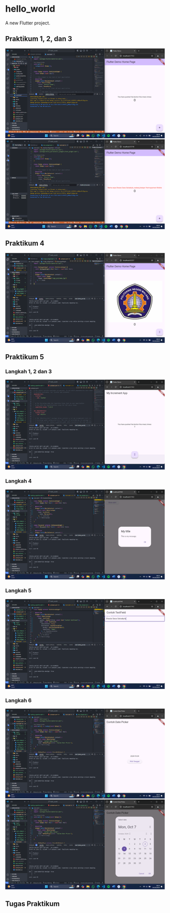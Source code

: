 # hello_world

A new Flutter project.

## Praktikum 1, 2, dan 3

<img src="images\01.png">
<img src="images\02.png">

## Praktikum 4

<img src="images\03.png">

## Praktikum 5

### Langkah 1, 2 dan 3

<img src="images\04.png">

### Langkah 4

<img src="images\05.png">

### Langkah 5

<img src="images\06.png">

### Langkah 6

<img src="images/07.png">
<img src="images\08.png">

## Tugas Praktikum
